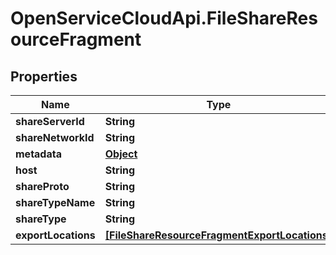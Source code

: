 # OpenServiceCloudApi.FileShareResourceFragment

## Properties

Name | Type | Description | Notes
------------ | ------------- | ------------- | -------------
**shareServerId** | **String** |  | [optional] 
**shareNetworkId** | **String** |  | [optional] 
**metadata** | [**Object**](.md) |  | [optional] 
**host** | **String** |  | [optional] 
**shareProto** | **String** |  | [optional] 
**shareTypeName** | **String** |  | [optional] 
**shareType** | **String** |  | [optional] 
**exportLocations** | [**[FileShareResourceFragmentExportLocations]**](FileShareResourceFragmentExportLocations.md) |  | [optional] 



